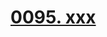 # [0095. xxx](https://github.com/Tdahuyou/TNotes.react/tree/main/notes/0095.%20xxx)

<!-- region:toc -->



<!-- endregion:toc -->
